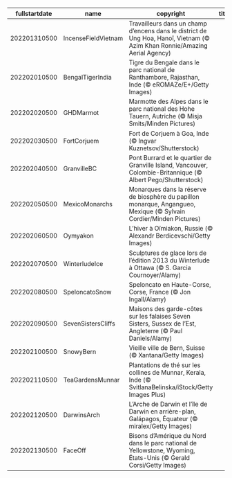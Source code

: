 |fullstartdate|name|copyright|title|image|
|--|--|--|--|--|
202201310500|IncenseFieldVietnam|Travailleurs dans un champ d’encens dans le district de Ung Hoa, Hanoï, Vietnam (© Azim Khan Ronnie/Amazing Aerial Agency)||![](/fr-CA/2022/02/202201310500IncenseFieldVietnam.jpg)|
202202010500|BengalTigerIndia|Tigre du Bengale dans le parc national de Ranthambore, Rajasthan, Inde (© eROMAZe/E+/Getty Images)||![](/fr-CA/2022/02/202202010500BengalTigerIndia.jpg)|
202202020500|GHDMarmot|Marmotte des Alpes dans le parc national des Hohe Tauern, Autriche (© Misja Smits/Minden Pictures)||![](/fr-CA/2022/02/202202020500GHDMarmot.jpg)|
202202030500|FortCorjuem|Fort de Corjuem à Goa, Inde (© Ingvar Kuznetsov/Shutterstock)||![](/fr-CA/2022/02/202202030500FortCorjuem.jpg)|
202202040500|GranvilleBC|Pont Burrard et le quartier de Granville Island, Vancouver, Colombie-Britannique (© Albert Pego/Shutterstock)||![](/fr-CA/2022/02/202202040500GranvilleBC.jpg)|
202202050500|MexicoMonarchs|Monarques dans la réserve de biosphère du papillon monarque, Angangueo, Mexique (© Sylvain Cordier/Minden Pictures)||![](/fr-CA/2022/02/202202050500MexicoMonarchs.jpg)|
202202060500|Oymyakon|L’hiver à Oïmiakon, Russie (© Alexandr Berdicevschi/Getty Images)||![](/fr-CA/2022/02/202202060500Oymyakon.jpg)|
202202070500|WinterludeIce|Sculptures de glace lors de l’édition 2013 du Winterlude à Ottawa (© S. Garcia Cournoyer/Alamy)||![](/fr-CA/2022/02/202202070500WinterludeIce.jpg)|
202202080500|SpeloncatoSnow|Speloncato en Haute-Corse, Corse, France (© Jon Ingall/Alamy)||![](/fr-CA/2022/02/202202080500SpeloncatoSnow.jpg)|
202202090500|SevenSistersCliffs|Maisons des garde-côtes sur les falaises Seven Sisters, Sussex de l’Est, Angleterre (© Paul Daniels/Alamy)||![](/fr-CA/2022/02/202202090500SevenSistersCliffs.jpg)|
202202100500|SnowyBern|Vieille ville de Bern, Suisse (© Xantana/Getty Images)||![](/fr-CA/2022/02/202202100500SnowyBern.jpg)|
202202110500|TeaGardensMunnar|Plantations de thé sur les collines de Munnar, Kerala, Inde (© SvitlanaBelinska/iStock/Getty Images Plus)||![](/fr-CA/2022/02/202202110500TeaGardensMunnar.jpg)|
202202120500|DarwinsArch|L’Arche de Darwin et l’île de Darwin en arrière-plan, Galápagos, Équateur (© miralex/Getty Images)||![](/fr-CA/2022/02/202202120500DarwinsArch.jpg)|
202202130500|FaceOff|Bisons d’Amérique du Nord dans le parc national de Yellowstone, Wyoming, États-Unis (© Gerald Corsi/Getty Images)||![](/fr-CA/2022/02/202202130500FaceOff.jpg)|
